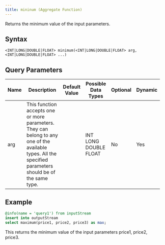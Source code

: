 ```yaml
---
title: mininum (Aggregate Function)
---
```


Returns the minimum value of the input parameters.

## Syntax

    <INT|LONG|DOUBLE|FLOAT> minimum(<INT|LONG|DOUBLE|FLOAT> arg, <INT|LONG|DOUBLE|FLOAT> ...)

## Query Parameters

| Name | Description     | Default Value | Possible Data Types   | Optional | Dynamic |
|------|-------------------------------|---------------|-----------------------|----------|---------|
| arg  | This function accepts one or more parameters. They can belong to any one of the available types. All the specified parameters should be of the same type. |               | INT LONG DOUBLE FLOAT | No       | Yes     |

## Example

```sql
@info(name = 'query1') from inputStream
insert into outputStream
select maximum(price1, price2, price3) as max;
```

This returns the minimum value of the input parameters price1, price2, price3.
